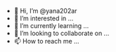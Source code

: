 - 👋 Hi, I’m @yana202ar
- 👀 I’m interested in ...
- 🌱 I’m currently learning ...
- 💞️ I’m looking to collaborate on ...
- 📫 How to reach me ...

<!---
yana202ar/yana202ar is a ✨ special ✨ repository because its `README.md` (this file) appears on your GitHub profile.
You can click the Preview link to take a look at your changes.
--->
